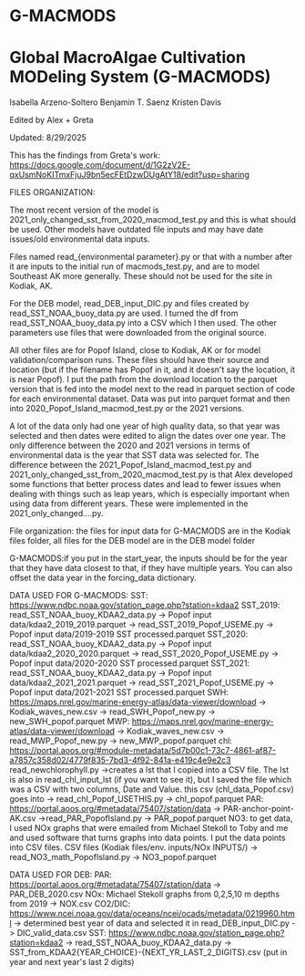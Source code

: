 # G-MACMODS
Global MacroAlgae Cultivation MODeling System (G-MACMODS)
============================================================================
Isabella Arzeno-Soltero
Benjamin T. Saenz
Kristen Davis

Edited by Alex + Greta

Updated: 8/29/2025

This has the findings from Greta's work: https://docs.google.com/document/d/1G2zV2E-qxUsmNoKITmxFjuJ9bn5ecFEtDzwDUgAtY18/edit?usp=sharing

FILES ORGANIZATION:

The most recent version of the model is 2021_only_changed_sst_from_2020_macmod_test.py and this
is what should be used. Other models have outdated file inputs and may have date issues/old environmental
data inputs.

Files named read_{environmental parameter}.py or that with a number after it
are inputs to the initial run of macmods_test.py, and are to model Southeast AK 
more generally. These should not be used for the site in Kodiak, AK.

For the DEB model, read_DEB_input_DIC.py and files created by read_SST_NOAA_buoy_data.py
are used. I turned the df from read_SST_NOAA_buoy_data.py into a CSV which I then used. The
other parameters use files that were downloaded from the original source.

All other files are for Popof Island, close to Kodiak, AK or for model validation/comparison
runs. These files should have their source and location (but if the filename has Popof
in it, and it doesn't say the location, it is near Popof). I put the path from the download
location to the parquet version that is fed into the model next to the read in parquet section
of code for each environmental dataset. Data was put into parquet format
and then into 2020_Popof_Island_macmod_test.py or the 2021 versions. 

A lot of the data only had one year of high quality data, so that year was selected and then dates were edited
to align the dates over one year. The only difference between the 2020 and 2021 versions 
in terms of environmental data is the year that SST data was selected for. The difference
between the 2021_Popof_Island_macmod_test.py and 2021_only_changed_sst_from_2020_macmod_test.py
is that Alex developed some functions that better process dates and lead to fewer issues
when dealing with things such as leap years, which is especially important when using data
from different years. These were implemented in the 2021_only_changed....py.

File organization: the files for input data for G-MACMODS are in the Kodiak files folder, all files for the
DEB model are in the DEB model folder

G-MACMODS:if you put in the start_year, the inputs should be for the year that they have data closest to that,
if they have multiple years. You can also offset the data year in the forcing_data dictionary.

DATA USED FOR G-MACMODS:
SST: https://www.ndbc.noaa.gov/station_page.php?station=kdaa2
SST_2019: read_SST_NOAA_buoy_KDAA2_data.py -> Popof input data/kdaa2_2019_2019.parquet -> read_SST_2019_Popof_USEME.py -> Popof input data/2019-2019 SST processed.parquet
SST_2020: read_SST_NOAA_buoy_KDAA2_data.py -> Popof input data/kdaa2_2020_2020.parquet -> read_SST_2020_Popof_USEME.py -> Popof input data/2020-2020 SST processed.parquet
SST_2021: read_SST_NOAA_buoy_KDAA2_data.py -> Popof input data/kdaa2_2021_2021.parquet -> read_SST_2021_Popof_USEME.py -> Popof input data/2021-2021 SST processed.parquet
SWH: https://maps.nrel.gov/marine-energy-atlas/data-viewer/download -> Kodiak_waves_new.csv -> read_SWH_Popof_new.py -> new_SWH_popof.parquet
MWP: https://maps.nrel.gov/marine-energy-atlas/data-viewer/download -> Kodiak_waves_new.csv -> read_MWP_Popof_new.py -> new_MWP_popof.parquet
chl: https://portal.aoos.org/#module-metadata/5d7b00c1-73c7-4861-af87-a7857c358d02/4779f835-7bd3-4f92-841a-e419c4e9e2c3
read_newchlorophyll.py ->creates a lst that I copied into a CSV file. The lst is also in read_chl_input_lst (if you want to see it), but I saved the file which was a CSV with two
columns, Date and Value. this csv (chl_data_Popof.csv) goes into -> read_chl_Popof_USETHIS.py -> chl_popof.parquet
PAR: https://portal.aoos.org/#metadata/75407/station/data -> PAR-anchor-point-AK.csv ->read_PAR_PopofIsland.py -> PAR_popof.parquet
NO3: to get data, I used NOx graphs that were emailed from Michael Stekoll to Toby and me and used software that turns graphs into data points. I put the data points into CSV files.
CSV files (Kodiak files/env. inputs/NOx INPUTS/) -> read_NO3_math_PopofIsland.py -> NO3_popof.parquet



DATA USED FOR DEB:
PAR: https://portal.aoos.org/#metadata/75407/station/data -> PAR_DEB_2020.csv
NOx: Michael Stekoll graphs from 0,2,5,10 m depths from 2019 -> NOX.csv
CO2/DIC: https://www.ncei.noaa.gov/data/oceans/ncei/ocads/metadata/0219960.html -> determined best year of data and selected it in read_DEB_input_DIC.py -> DIC_valid_data.csv
SST: https://www.ndbc.noaa.gov/station_page.php?station=kdaa2 -> read_SST_NOAA_buoy_KDAA2_data.py -> SST_from_KDAA2{YEAR_CHOICE}-{NEXT_YR_LAST_2_DIGITS}.csv (put in year and next year's last 2 digits)